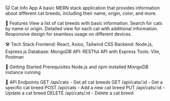 🐱 Cat Info App
A basic MERN stack application that provides information about different cat breeds, including their name, origin, color, and more.

🚀 Features
View a list of cat breeds with basic information.
Search for cats by name or origin.
Detailed view for each cat with additional information.
Responsive design for seamless usage on different devices.

🛠 Tech Stack
Frontend: React, Axios, Tailwind CSS
Backend: Node.js, Express.js
Database: MongoDB
API: RESTful API with Express
Tools: Vite, Postman

🚀 Getting Started
Prerequisites
Node.js and npm installed
MongoDB instance running

📌 API Endpoints
GET /api/cats - Get all cat breeds
GET /api/cats/:id - Get a specific cat breed
POST /api/cats - Add a new cat breed
PUT /api/cats/:id - Update a cat breed
DELETE /api/cats/:id - Delete a cat breed